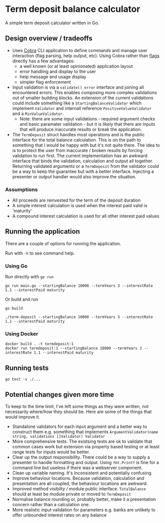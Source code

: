 # Term deposit balance calculator

A simple term deposit calculator written in Go.

## Design overview / tradeoffs

- Uses [Cobra](https://github.com/spf13/cobra) CLI application to define commands and manage user interaction (flag parsing, help output, etc). Using Cobra rather than [flags](https://pkg.go.dev/flag) directly has a few advantages:
    - a well known (or at least opinionated) application layout
    - error handling and display to the user
    - help message and usage display
    - simpler flag enforcement
- Input validation is via a `validate() error` interface and joining all encountered errors. This enables composing more complex validations out of smaller building blocks. An extension of the current validations could include something like a `StartingBalanceValidator` which implement `Validator` and internall reference `PositiveValueValidator` and a `MinValueValidator`.
    - Note: there are some input validations - required argument checks and basic paramater validation - but it is likely that there are inputs that will produce inaccurate results or break the application.
- The `TermDeposit` struct handles most operations and is the public interface for the total balance calculation. This is on the path to something that I would be happy with but it's not quite there. The idea to is to protect the user from inaccurate / broken results by forcing validation to run first. The current implementation has an awkward interface that binds the validation, calculation and output all together. Returning validated arguments or a `TermDeposit` from the validator could be a way to keep the guarantee but with a better interface. Injecting a presenter or output handler would also improve the situation.

### Assumptions

- All proceeds are reinvested for the term of the deposit duration
- A simple interest calculation is used when the interest paid valid is 'maturity'
- A compound interest calculation is used for all other interest paid values

## Running the application

There are a couple of options for running the application.

Run with `-h` to see command help.

### Using Go

Run directly with `go run`

```
go run main.go --startingBalance 10000 --termYears 3 --interestRate 1.1 --interestPaid maturity
```

 Or build and run

```
go build 

./term-deposit --startingBalance 10000 --termYears 3 --interestRate 1.1 --interestPaid maturity
```

### Using Docker

```
docker build . -t termdeposit:1
docker run termdeposit:1 --startingBalance 10000 --termYears 3 --interestRate 1.1 --interestPaid maturity
```

## Running tests

```
go test -v ./...
```

## Potential changes given more time

To keep to the time limit, I've left some things as they were written, not necessarily where/how they should be. Here are some of the things that would improve it.

* Standalone validators for each input argument and a better way to construct them e.g. something that implements `ArgumentValidator(name string, validations []Validator) Validator`
* More comprehensive tests. The existsing tests are ok to validate that common cases work but extension via property based testing or at least range tests for inputs would be better.
* Clear up the output responsibility. There could be a way to supply a presenter to handle formatting and output. Using `fmt.Printf` is fine for a command line but useless if there was a webserver component.
* Clean up variable naming. It's inconsistent and potentially confusing.
* Improve behaviour locations. Because validation, calculation and presentation are all coupled, the behaviour locations are awkward.
* Improved method visibilty / module public interface. `TotalBalance` should at least be module private or moved to `TermDeposit`
* Normalise balance rounding or, probably better, make it a presentation concern rather than a calculation one.
* More realistic input validation for parameters e.g. banks are unlikely to offer unbounded interest rates on any balance